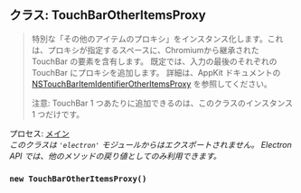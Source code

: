 ## クラス: TouchBarOtherItemsProxy

> 特別な「その他のアイテムのプロキシ」をインスタンス化します。これは、プロキシが指定するスペースに、Chromiumから継承された TouchBar の要素を含有します。 既定では、入力の最後のそれぞれの TouchBar にプロキシを追加します。 詳細は、AppKit ドキュメントの [NSTouchBarItemIdentifierOtherItemsProxy](https://developer.apple.com/documentation/appkit/nstouchbaritemidentifierotheritemsproxy) を参照してください。
> 
> 注意: TouchBar 1 つあたりに追加できるのは、このクラスのインスタンス 1 つだけです。

プロセス: [メイン](../glossary.md#main-process)<br /> _このクラスは `'electron'` モジュールからはエクスポートされません。 Electron API では、他のメソッドの戻り値としてのみ利用できます。_

### `new TouchBarOtherItemsProxy()`
